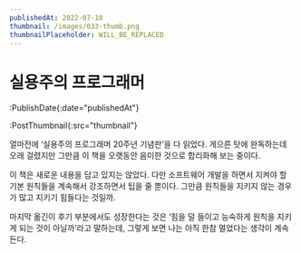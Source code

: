 ```yaml
---
publishedAt: 2022-07-10
thumbnail: /images/033-thumb.png
thumbnailPlaceholder: WILL_BE_REPLACED
---
```


# 실용주의 프로그래머

:PublishDate{:date="publishedAt"}

:PostThumbnail{:src="thumbnail"}

얼마전에 ‘실용주의 프로그래머 20주년 기념판’을 다 읽었다. 게으른 탓에 완독하는데 오래 걸렸지만 그만큼 이 책을 오랫동안 음미한 것으로 합리화해 보는 중이다.

이 책은 새로운 내용을 담고 있지는 않았다. 다만 소프트웨어 개발을 하면서 지켜야 할 기본 원칙들을 계속해서 강조하면서 팁을 줄 뿐이다. 그만큼 원칙들을 지키지 않는 경우가 많고 지키기 힘들다는 것일까.

마지막 옮긴이 후기 부분에서도 성장한다는 것은 ‘힘을 덜 들이고 능숙하게 원칙을 지키게 되는 것이 아닐까’라고 말하는데, 그렇게 보면 나는 아직 한참 멀었다는 생각이 계속 든다.
